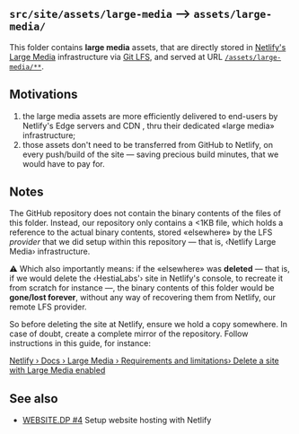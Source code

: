 ## `src/site/assets/large-media` ⟶ `assets/large-media/`

This folder contains **large media** assets, that are directly
stored in [Netlify's Large Media](https://docs.netlify.com/large-media/overview/)
infrastructure via [Git LFS](https://git-lfs.github.com),
and served at URL [`/assets/large-media/**`](https://hestialabs.org/assets/large-media/).

## Motivations

1. the large media assets are more efficiently delivered to
   end-users by Netlify's Edge servers and CDN , thru their
   dedicated «large media» infrastructure;
2. those assets don't need to be transferred from GitHub to
   Netlify, on every push/build of the site — saving precious
   build minutes, that we would have to pay for.

## Notes

The GitHub repository does not contain the binary
contents of the files of this folder. Instead, our repository
only contains a <1KB file, which holds a reference to the
actual binary contents, stored «elsewhere» by the LFS _provider_
that we did setup within this repository — that is, ‹Netlify
Large Media› infrastructure.

:warning: Which also importantly means: if the «elsewhere» was
**deleted** — that is, if we would delete the ‹HestiaLabs'› site
in Netlify's console, to recreate it from scratch for instance —,
the binary contents of this folder would be **gone/lost forever**,
without any way of recovering them from Netlify, our remote
LFS provider.

So before deleting the site at Netlify, ensure we hold a copy
somewhere. In case of doubt, create a complete mirror of the
repository. Follow instructions in this guide, for instance:

[Netlify › Docs › Large Media › Requirements and limitations› Delete a site with Large Media enabled](https://docs.netlify.com/large-media/requirements-and-limitations/#delete-a-site-with-large-media-enabled)

## See also

* [WEBSITE.DP #4](https://github.com/hestiaAI/website.dp/issues/4) Setup website hosting with Netlify